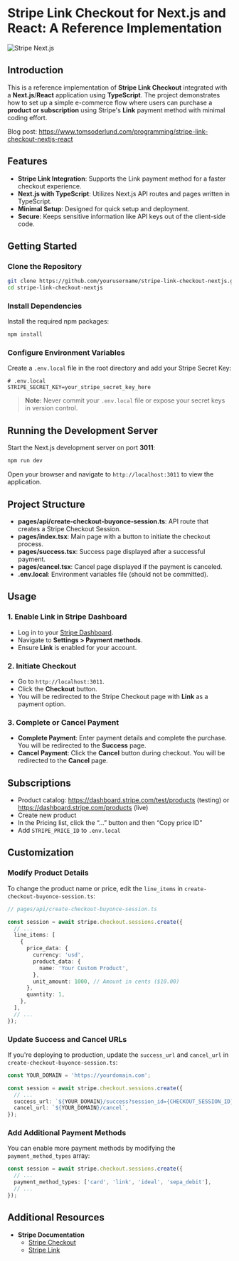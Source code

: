 # Stripe Link Checkout for Next.js and React: A Reference Implementation

![Stripe Next.js](https://dtf.digital/wp-content/uploads/2022/11/link-by-stripe.jpg)

## Introduction

This is a reference implementation of **Stripe Link Checkout** integrated with a **Next.js**/**React** application using **TypeScript**. The project demonstrates how to set up a simple e-commerce flow where users can purchase a **product or subscription** using Stripe's **Link** payment method with minimal coding effort.

Blog post: https://www.tomsoderlund.com/programming/stripe-link-checkout-nextjs-react

## Features

- **Stripe Link Integration**: Supports the Link payment method for a faster checkout experience.
- **Next.js with TypeScript**: Utilizes Next.js API routes and pages written in TypeScript.
- **Minimal Setup**: Designed for quick setup and deployment.
- **Secure**: Keeps sensitive information like API keys out of the client-side code.

## Getting Started

### Clone the Repository

```bash
git clone https://github.com/yourusername/stripe-link-checkout-nextjs.git
cd stripe-link-checkout-nextjs
```

### Install Dependencies

Install the required npm packages:

```bash
npm install
```

### Configure Environment Variables

Create a `.env.local` file in the root directory and add your Stripe Secret Key:

```env
# .env.local
STRIPE_SECRET_KEY=your_stripe_secret_key_here
```

> **Note:** Never commit your `.env.local` file or expose your secret keys in version control.

## Running the Development Server

Start the Next.js development server on port **3011**:

```bash
npm run dev
```

Open your browser and navigate to `http://localhost:3011` to view the application.

## Project Structure

- **pages/api/create-checkout-buyonce-session.ts**: API route that creates a Stripe Checkout Session.
- **pages/index.tsx**: Main page with a button to initiate the checkout process.
- **pages/success.tsx**: Success page displayed after a successful payment.
- **pages/cancel.tsx**: Cancel page displayed if the payment is canceled.
- **.env.local**: Environment variables file (should not be committed).

## Usage

### 1. Enable Link in Stripe Dashboard

- Log in to your [Stripe Dashboard](https://dashboard.stripe.com/).
- Navigate to **Settings > Payment methods**.
- Ensure **Link** is enabled for your account.

### 2. Initiate Checkout

- Go to `http://localhost:3011`.
- Click the **Checkout** button.
- You will be redirected to the Stripe Checkout page with **Link** as a payment option.

### 3. Complete or Cancel Payment

- **Complete Payment**: Enter payment details and complete the purchase. You will be redirected to the **Success** page.
- **Cancel Payment**: Click the **Cancel** button during checkout. You will be redirected to the **Cancel** page.

## Subscriptions

- Product catalog: https://dashboard.stripe.com/test/products (testing) or https://dashboard.stripe.com/products (live)
- Create new product
- In the Pricing list, click the “…” button and then “Copy price ID”
- Add `STRIPE_PRICE_ID` to `.env.local`

## Customization

### Modify Product Details

To change the product name or price, edit the `line_items` in `create-checkout-buyonce-session.ts`:

```typescript
// pages/api/create-checkout-buyonce-session.ts

const session = await stripe.checkout.sessions.create({
  // ...
  line_items: [
    {
      price_data: {
        currency: 'usd',
        product_data: {
          name: 'Your Custom Product',
        },
        unit_amount: 1000, // Amount in cents ($10.00)
      },
      quantity: 1,
    },
  ],
  // ...
});
```

### Update Success and Cancel URLs

If you're deploying to production, update the `success_url` and `cancel_url` in `create-checkout-buyonce-session.ts`:

```typescript
const YOUR_DOMAIN = 'https://yourdomain.com';

const session = await stripe.checkout.sessions.create({
  // ...
  success_url: `${YOUR_DOMAIN}/success?session_id={CHECKOUT_SESSION_ID}`,
  cancel_url: `${YOUR_DOMAIN}/cancel`,
});
```

### Add Additional Payment Methods

You can enable more payment methods by modifying the `payment_method_types` array:

```typescript
const session = await stripe.checkout.sessions.create({
  // ...
  payment_method_types: ['card', 'link', 'ideal', 'sepa_debit'],
  // ...
});
```

## Additional Resources

- **Stripe Documentation**
  - [Stripe Checkout](https://stripe.com/docs/payments/checkout)
  - [Stripe Link](https://stripe.com/payments/link)
